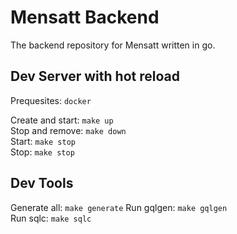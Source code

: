 # Mensatt Backend

The backend repository for Mensatt written in go.

## Dev Server with hot reload

Prequesites: `docker`  

Create and start: `make up`  
Stop and remove: `make down`  
Start: `make stop`  
Stop: `make stop`

## Dev Tools

Generate all: `make generate`
Run gqlgen: `make gqlgen`  
Run sqlc: `make sqlc`
